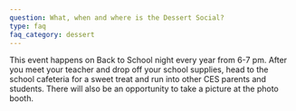 ```yaml
---
question: What, when and where is the Dessert Social?
type: faq
faq_category: dessert
---
```

This event happens on Back to School night every year from 6-7 pm.  After you meet your teacher and drop off your school supplies, head to the school cafeteria for a sweet treat and run into other CES parents and students. There will also be an opportunity to take a picture at the photo booth. 